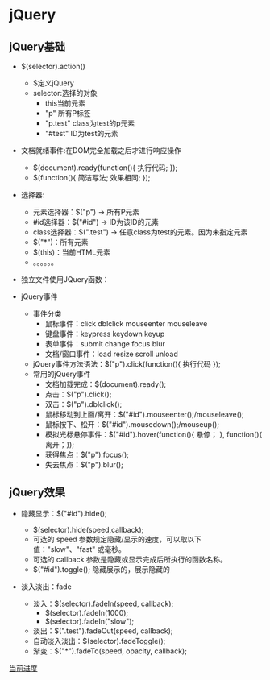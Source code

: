 # jQuery

## jQuery基础
* $(selector).action()
	* $定义jQuery
	* selector:选择的对象
		* this当前元素
		* "p" 所有P标签
		* "p.test" class为test的p元素
		* "#test" ID为test的元素

* 文档就绪事件:在DOM完全加载之后才进行响应操作
	* $(document).ready(function(){ 执行代码; });
	* $(function(){ 简洁写法; 效果相同; });

* 选择器:
	* 元素选择器：$("p") -> 所有P元素
	* #id选择器：$("#id") -> ID为该ID的元素
	* class选择器：$(".test") -> 任意class为test的元素。因为未指定元素
	* $("*")：所有元素
	* $(this)：当前HTML元素
	* 。。。。。。

* 独立文件使用JQuery函数：<script src="any.js" ></script>

* jQuery事件
	* 事件分类
		* 鼠标事件：click dblclick mouseenter mouseleave
		* 键盘事件：keypress keydown keyup
		* 表单事件：submit change focus blur
		* 文档/窗口事件：load resize scroll unload
	* jQuery事件方法语法：$("p").click(function(){ 执行代码 });
	* 常用的jQuery事件
		* 文档加载完成：$(document).ready();
		* 点击：$("p").click();
		* 双击：$("p").dblclick();
		* 鼠标移动到上面/离开：$("#id").mouseenter();/mouseleave();
		* 鼠标按下、松开：$("#id").mousedown();/mouseup();
		* 模拟光标悬停事件：$("#id").hover(function(){ 悬停； }, function(){ 离开；});
		* 获得焦点：$("p").focus();
		* 失去焦点：$("p").blur();

## jQuery效果
* 隐藏显示：$("#id").hide(); 
	* $(selector).hide(speed,callback);
	* 可选的 speed 参数规定隐藏/显示的速度，可以取以下值："slow"、"fast" 或毫秒。
	* 可选的 callback 参数是隐藏或显示完成后所执行的函数名称。
	* $("#id").toggle(); 隐藏展示的，展示隐藏的

* 淡入淡出：fade
	* 淡入：$(selector).fadeIn(speed, callback);
		* $(selector).fadeIn(1000);
		* $(selector).fadeIn("slow");
	* 淡出：$(".test").fadeOut(speed, callback);
	* 自动淡入淡出：$(selector).fadeToggle();
	* 渐变：$("*").fadeTo(speed, opacity, callback);

[当前进度](http://www.runoob.com/jquery/jquery-slide.html)
